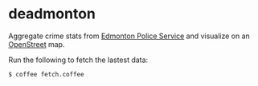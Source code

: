 # deadmonton

Aggregate crime stats from [Edmonton Police Service](http://crimemapping.edmontonpolice.ca/) and visualize on an [OpenStreet](http://www.openstreetmap.org/#map=10/53.5558/-113.4915) map.

Run the following to fetch the lastest data:

```bash
$ coffee fetch.coffee
```